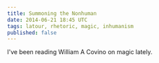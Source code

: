 ```yaml
---
title: Summoning the Nonhuman
date: 2014-06-21 18:45 UTC
tags: latour, rhetoric, magic, inhumanism
published: false
---
```


I've been reading William A Covino on magic lately.
